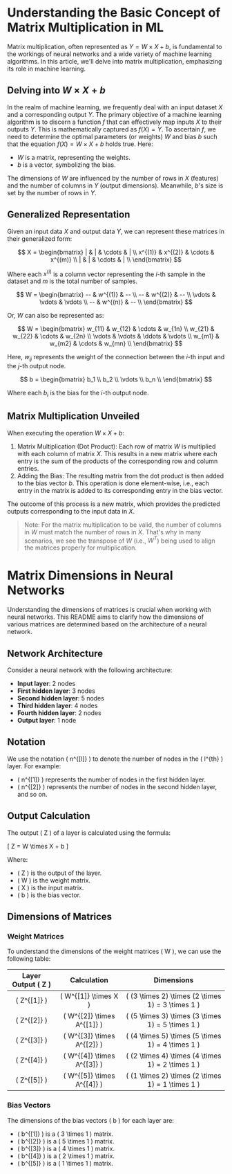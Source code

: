 # Understanding the Basic Concept of Matrix Multiplication in ML
Matrix multiplication, often represented as $Y = W \times X + b$, is fundamental to the workings of neural networks and a wide variety of machine learning algorithms. In this article, we'll delve into matrix multiplication, emphasizing its role in machine learning.

## Delving into $W \times X + b$
In the realm of machine learning, we frequently deal with an input dataset $X$ and a corresponding output $Y$. The primary objective of a machine learning algorithm is to discern a function $f$ that can effectively map inputs $X$ to their outputs $Y$. This is mathematically captured as $f(X)=Y$. To ascertain $f$, we need to determine the optimal parameters (or weights) $W$ and bias $b$ such that the equation $f(X)=W \times X + b$ holds true. Here:

- $W$ is a matrix, representing the weights.
- $b$ is a vector, symbolizing the bias.

The dimensions of $W$ are influenced by the number of rows in $X$ (features) and the number of columns in $Y$ (output dimensions). Meanwhile, $b$'s size is set by the number of rows in $Y$.

## Generalized Representation
Given an input data $X$ and output data $Y$, we can represent these matrices in their generalized form:

$$
X = \begin{bmatrix}
| & | & \cdots & | \\
x^{(1)} & x^{(2)} & \cdots & x^{(m)} \\
| & | & \cdots & | \\
\end{bmatrix}
$$

Where each $x^{(i)}$ is a column vector representing the $i$-th sample in the dataset and $m$ is the total number of samples.

$$
W = \begin{bmatrix}
-- & w^{(1)} & -- \\
-- & w^{(2)} & -- \\
\vdots & \vdots & \vdots \\
-- & w^{(n)} & -- \\
\end{bmatrix}
$$

Or, $W$ can also be represented as:

$$
W = \begin{bmatrix}
w_{11} & w_{12} & \cdots & w_{1n} \\
w_{21} & w_{22} & \cdots & w_{2n} \\
\vdots & \vdots & \ddots & \vdots \\
w_{m1} & w_{m2} & \cdots & w_{mn} \\
\end{bmatrix}
$$

Here, $w_{ij}$ represents the weight of the connection between the $i$-th input and the $j$-th output node.

$$
b = \begin{bmatrix}
b_1 \\
b_2 \\
\vdots \\
b_n \\
\end{bmatrix}
$$

Where each $b_i$ is the bias for the $i$-th output node.

## Matrix Multiplication Unveiled
When executing the operation $W \times X + b$:

1. Matrix Multiplication (Dot Product): Each row of matrix $W$ is multiplied with each column of matrix $X$. This results in a new matrix where each entry is the sum of the products of the corresponding row and column entries.
2. Adding the Bias: The resulting matrix from the dot product is then added to the bias vector $b$. This operation is done element-wise, i.e., each entry in the matrix is added to its corresponding entry in the bias vector.

The outcome of this process is a new matrix, which provides the predicted outputs corresponding to the input data in $X$.

> Note: For the matrix multiplication to be valid, the number of columns in $W$ must match the number of rows in $X$. That's why in many scenarios, we see the transpose of $W$ (i.e., $W^T$) being used to align the matrices properly for multiplication.

# Matrix Dimensions in Neural Networks

Understanding the dimensions of matrices is crucial when working with neural networks. This README aims to clarify how the dimensions of various matrices are determined based on the architecture of a neural network.

## Network Architecture

Consider a neural network with the following architecture:

- **Input layer**: 2 nodes
- **First hidden layer**: 3 nodes
- **Second hidden layer**: 5 nodes
- **Third hidden layer**: 4 nodes
- **Fourth hidden layer**: 2 nodes
- **Output layer**: 1 node

## Notation

We use the notation \( n^{[l]} \) to denote the number of nodes in the \( l^{th} \) layer. For example:

- \( n^{[1]} \) represents the number of nodes in the first hidden layer.
- \( n^{[2]} \) represents the number of nodes in the second hidden layer, and so on.

## Output Calculation

The output \( Z \) of a layer is calculated using the formula:

\[
Z = W \times X + b
\]

Where:

- \( Z \) is the output of the layer.
- \( W \) is the weight matrix.
- \( X \) is the input matrix.
- \( b \) is the bias vector.

## Dimensions of Matrices

### Weight Matrices

To understand the dimensions of the weight matrices \( W \), we can use the following table:

| Layer Output \( Z \) | Calculation | Dimensions |
| :-----------------: | :---------: | :--------: |
| \( Z^{[1]} \)       | \( W^{[1]} \times X \) | \( (3 \times 2) \times (2 \times 1) = 3 \times 1 \) |
| \( Z^{[2]} \)       | \( W^{[2]} \times A^{[1]} \) | \( (5 \times 3) \times (3 \times 1) = 5 \times 1 \) |
| \( Z^{[3]} \)       | \( W^{[3]} \times A^{[2]} \) | \( (4 \times 5) \times (5 \times 1) = 4 \times 1 \) |
| \( Z^{[4]} \)       | \( W^{[4]} \times A^{[3]} \) | \( (2 \times 4) \times (4 \times 1) = 2 \times 1 \) |
| \( Z^{[5]} \)       | \( W^{[5]} \times A^{[4]} \) | \( (1 \times 2) \times (2 \times 1) = 1 \times 1 \) |

### Bias Vectors

The dimensions of the bias vectors \( b \) for each layer are:

- \( b^{[1]} \) is a \( 3 \times 1 \) matrix.
- \( b^{[2]} \) is a \( 5 \times 1 \) matrix.
- \( b^{[3]} \) is a \( 4 \times 1 \) matrix.
- \( b^{[4]} \) is a \( 2 \times 1 \) matrix.
- \( b^{[5]} \) is a \( 1 \times 1 \) matrix.
